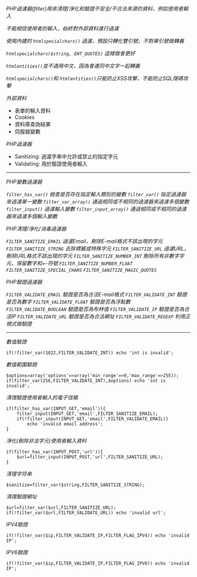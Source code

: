 *PHP過濾器(filter)用來清理/淨化和驗證不安全/不合法來源的資料，例如使用者輸入*

*不能相信使用者的輸入，始終對外部資料進行過濾*

*使用內建的 `htmlspecialchars()` 過濾，預設只轉化雙引號，不對單引號做轉義*

*`htmlspecialchars($string, ENT_QUOTES)` 這樣做會更好*

*`htmlentities()`並不適用中文，因為會連同中文字一起轉義*

*`htmlspecialchars()`和 `htmlentities()`只能防止XSS攻擊，不能防止SQL隱碼攻擊*

*外部資料*
- 表單的輸入資料
- Cookies
- 資料庫查詢結果
- 伺服器變數

*PHP過濾器*
- Sanitizing: 過濾字串中允許或禁止的指定字元
- Validating: 用於驗證使用者輸入

***

*PHP變數過濾器*

*`filter_has_var()` 檢查是否存在指定輸入類別的變數*
*`filter_var()` 指定過濾器來過濾單一變數*
*`filter_var_array()` 通過相同或不相同的過濾器來過濾多個變數*
*`filter_input()` 過濾輸入變數*
*`filter_input_array()` 通過相同或不相同的過濾器來過濾多個輸入變數*

*PHP清理/淨化/消毒過濾器*

*`FILTER_SANITIZE_EMAIL` 過濾Email，刪除E-mail格式不該出現的字元*
*`FILTER_SANITIZE_STRING` 去除標籤或特殊字元*
*`FILTER_SANITIZE_URL` 過濾URL，刪除URL格式不該出現的字元*
*`FILTER_SANITIZE_NUMBER_INT` 刪除所有非數字字元，保留數字和+-符號*
*`FILTER_SANITIZE_NUMBER_FLOAT`*
*`FILTER_SANITIZE_SPECIAL_CHARS`*
*`FILTER_SANITIZE_MAGIC_QUOTES`*

*PHP驗證過濾器*

*`FILTER_VALIDATE_EMAIL` 驗證是否為合法E-mail格式*
*`FILTER_VALIDATE_INT` 驗證是否為數字*
*`FILTER_VALIDATE_FLOAT` 驗證是否為浮點數*
*`FILTER_VALIDATE_BOOLEAN` 驗證是否為布林值*
*`FILTER_VALIDATE_IP` 驗證是否為合法IP*
*`FILTER_VALIDATE_URL` 驗證是否為合法網址*
*`FILTER_VALIDATE_REGEXP` 利用正規式做驗證*

***

*數值驗證*
```
if(!filter_var(1022,FILTER_VALIDATE_INT)) echo 'int is invalid';
```

*數值範圍驗證*
```
$options=array('options'=>array('min_range'=>0,'max_range'=>255));
if(filter_var(256,FILTER_VALIDATE_INT),$options) echo 'int is invalid';
```

*清理驗證使用者輸入的電子信箱*
```
if(filter_has_var(INPUT_GET,'email')){
	filter_input(INPUT_GET,'email',FILTER_SANITIZE_EMAIL);
	if(!filter_input(INPUT_GET,'email',FILTER_VALIDATE_EMAIL))
		echo 'invalid email address';
}
```

*淨化(刪除非法字元)使用者輸入資料*
```
if(filter_has_var(INPUT_POST,'url')){
	$url=filter_input(INPUT_POST,'url',FILTER_SANITIZE_URL);
}
```

*清理字符串*
```
$sanitize=filter_var($string,FILTER_SANITIZE_STRING);
```

*清理驗證網址* 
```
$url=filter_var($url,FILTER_SANITIZE_URL);
if(!filter_var($url,FILTER_VALIDATE_URL)) echo 'invalid url';
```

*IPV4驗證*
```
if(!filter_var($ip,FILTER_VALIDATE_IP,FILTER_FLAG_IPV4)) echo 'invalid IP';
```

*IPV6驗證*
```
if(!filter_var($ip,FILTER_VALIDATE_IP,FILTER_FLAG_IPV6)) echo 'invalid IP';
```